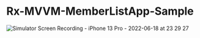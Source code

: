 # Rx-MVVM-MemberListApp-Sample

![Simulator Screen Recording - iPhone 13 Pro - 2022-06-18 at 23 29 27](https://user-images.githubusercontent.com/6063541/174443068-b85c9f72-ee06-41b7-9d32-c27a2fd2b360.gif)
